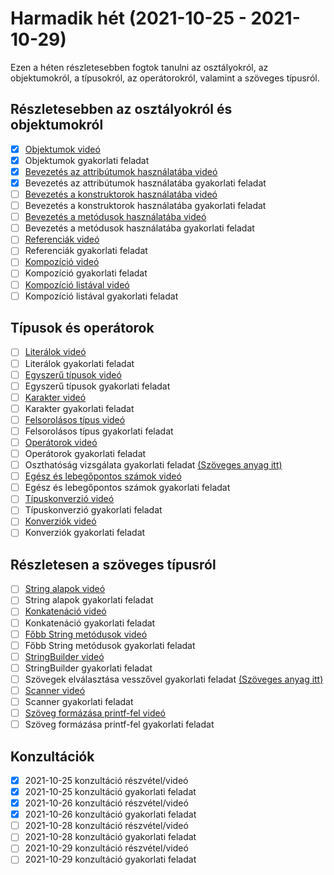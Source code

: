 # Harmadik hét (2021-10-25 - 2021-10-29)

Ezen a héten részletesebben fogtok tanulni az osztályokról, az objektumokról,
a típusokról, az operátorokról, valamint a szöveges típusról.

## Részletesebben az osztályokról és objektumokról

* [X] [Objektumok videó](https://e-learning.training360.com/courses/take/java-se-alapok-java-nyelvi-elemek/lessons/10709803-objektumok)
* [X] Objektumok gyakorlati feladat
* [X] [Bevezetés az attribútumok használatába videó](https://e-learning.training360.com/courses/take/java-se-alapok-java-nyelvi-elemek/lessons/10709844-bevezetes-az-attributumok-hasznalataba)
* [X] Bevezetés az attribútumok használatába gyakorlati feladat
* [ ] [Bevezetés a konstruktorok használatába videó](https://e-learning.training360.com/courses/take/java-se-alapok-java-nyelvi-elemek/lessons/10709653-bevezetes-a-konstruktorok-hasznalataba)
* [ ] Bevezetés a konstruktorok használatába gyakorlati feladat
* [ ] [Bevezetés a metódusok használatába videó](https://e-learning.training360.com/courses/take/java-se-alapok-java-nyelvi-elemek/lessons/10709834-bevezetes-a-metodusok-hasznalataba)
* [ ] Bevezetés a metódusok használatába gyakorlati feladat
* [ ] [Referenciák videó](https://e-learning.training360.com/courses/take/java-se-alapok-java-nyelvi-elemek/lessons/10709845-referenciak)
* [ ] Referenciák gyakorlati feladat
* [ ] [Kompozíció videó](https://e-learning.training360.com/courses/take/java-se-alapok-java-nyelvi-elemek/lessons/28188876-kompozicio)
* [ ] Kompozíció gyakorlati feladat
* [ ] [Kompozíció listával videó](https://e-learning.training360.com/courses/take/java-se-alapok-java-nyelvi-elemek/lessons/28188892-kompozicio-listaval)
* [ ] Kompozíció listával gyakorlati feladat

## Típusok és operátorok

* [ ] [Literálok videó](https://e-learning.training360.com/courses/take/java-se-alapok-java-nyelvi-elemek/lessons/10709837-literalok)
* [ ] Literálok gyakorlati feladat
* [ ] [Egyszerű típusok videó](https://e-learning.training360.com/courses/take/java-se-alapok-java-nyelvi-elemek/lessons/10709846-egyszeru-tipusok)
* [ ] Egyszerű típusok gyakorlati feladat
* [ ] [Karakter videó](https://e-learning.training360.com/courses/take/java-se-alapok-java-nyelvi-elemek/lessons/27993708-karakter)
* [ ] Karakter gyakorlati feladat
* [ ] [Felsorolásos típus videó](https://e-learning.training360.com/courses/take/java-se-alapok-java-nyelvi-elemek/lessons/10709804-felsorolasos-tipus)
* [ ] Felsorolásos típus gyakorlati feladat
* [ ] [Operátorok videó](https://e-learning.training360.com/courses/take/java-se-alapok-java-nyelvi-elemek/lessons/10709858-operatorok)
* [ ] Operátorok gyakorlati feladat
* [ ] Oszthatóság vizsgálata gyakorlati feladat [(Szöveges anyag itt)](https://e-learning.training360.com/courses/take/java-se-alapok-java-nyelvi-elemek/texts/28278683-oszthatosag-vizsgalata)
* [ ] [Egész és lebegőpontos számok videó](https://e-learning.training360.com/courses/take/java-se-alapok-java-nyelvi-elemek/lessons/10709854-egesz-es-lebegopontos-szamok)
* [ ] Egész és lebegőpontos számok gyakorlati feladat
* [ ] [Típuskonverzió videó](https://e-learning.training360.com/courses/take/java-se-alapok-java-nyelvi-elemek/lessons/10709762-tipuskonverzio)
* [ ] Típuskonverzió gyakorlati feladat
* [ ] [Konverziók videó](https://e-learning.training360.com/courses/take/java-se-alapok-java-nyelvi-elemek/lessons/27993726-konverziok)
* [ ] Konverziók gyakorlati feladat

## Részletesen a szöveges típusról

* [ ] [String alapok videó](https://e-learning.training360.com/courses/take/java-se-alapok-java-nyelvi-elemek/lessons/10710528-string-alapok)
* [ ] String alapok gyakorlati feladat
* [ ] [Konkatenáció videó](https://e-learning.training360.com/courses/take/java-se-alapok-java-nyelvi-elemek/lessons/10710386-konkatenacio)
* [ ] Konkatenáció gyakorlati feladat
* [ ] [Főbb String metódusok videó](https://e-learning.training360.com/courses/take/java-se-alapok-java-nyelvi-elemek/lessons/10710533-fobb-string-metodusok)
* [ ] Főbb String metódusok gyakorlati feladat
* [ ] [StringBuilder videó](https://e-learning.training360.com/courses/take/java-se-alapok-java-nyelvi-elemek/lessons/10710420-stringbuilder)
* [ ] StringBuilder gyakorlati feladat
* [ ] Szövegek elválasztása vesszővel gyakorlati feladat [(Szöveges anyag itt)](https://e-learning.training360.com/courses/take/java-se-alapok-java-nyelvi-elemek/texts/28335421-szovegek-elvalasztasa-vesszovel)
* [ ] [Scanner videó](https://e-learning.training360.com/courses/take/java-se-alapok-java-nyelvi-elemek/lessons/10710394-scanner)
* [ ] Scanner gyakorlati feladat
* [ ] [Szöveg formázása printf-fel videó](https://e-learning.training360.com/courses/take/java-se-alapok-java-nyelvi-elemek/lessons/10710510-szoveg-formazasa-printf-fel)
* [ ] Szöveg formázása printf-fel gyakorlati feladat

## Konzultációk

* [X] 2021-10-25 konzultáció részvétel/videó
* [X] 2021-10-25 konzultáció gyakorlati feladat
* [X] 2021-10-26 konzultáció részvétel/videó
* [X] 2021-10-26 konzultáció gyakorlati feladat
* [ ] 2021-10-28 konzultáció részvétel/videó
* [ ] 2021-10-28 konzultáció gyakorlati feladat
* [ ] 2021-10-29 konzultáció részvétel/videó
* [ ] 2021-10-29 konzultáció gyakorlati feladat

